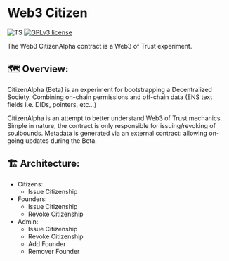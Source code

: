 # Web3 Citizen

![TS](https://badgen.net/badge/-/TypeScript?icon=typescript&label&labelColor=blue&color=555555)
[![GPLv3 license](https://img.shields.io/badge/License-MIT-blue.svg)](http://perso.crans.org/besson/LICENSE.html)

The Web3 CitizenAlpha contract is a Web3 of Trust experiment.

## 🗺️ Overview:

CitizenAlpha (Beta) is an experiment for bootstrapping a Decentralized Society. Combining on-chain permissions and off-chain data (ENS text fields i.e. DIDs, pointers, etc...)

CitizenAlpha is an attempt to better understand Web3 of Trust mechanics. Simple in nature, the contract is only responsible for issuing/revoking of soulbounds. Metadata is generated via an external contract: allowing on-going updates during the Beta.

## 🏗️ Architecture:

- Citizens:
  - Issue Citizenship
- Founders:
  - Issue Citizenship
  - Revoke Citizenship
- Admin:
  - Issue Citizenship
  - Revoke Citizenship
  - Add Founder
  - Remover Founder
